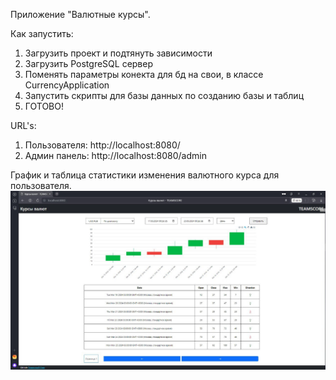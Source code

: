 Приложение "Валютные курсы".

Как запустить:
1. Загрузить проект и подтянуть зависимости
2. Загрузить PostgreSQL сервер
3. Поменять параметры конекта для бд на свои, в классе CurrencyApplication
4. Запустить скрипты для базы данных по созданию базы и таблиц
5. ГОТОВО!

URL's:
1. Пользователя: http://localhost:8080/
2. Админ панель: http://localhost:8080/admin

График и таблица статистики изменения валютного курса для пользователя.
![График курса валют с таблицей](src%2Fmain%2Fresources%2Fimg%2FchartAndTable.png)


